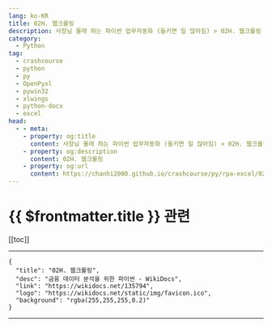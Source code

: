 ```yaml
---
lang: ko-KR
title: 02H. 웹크롤링 
description: 사장님 몰래 하는 파이썬 업무자동화 (들키면 일 많아짐) > 02H. 웹크롤링 
category:
  - Python
tag: 
  - crashcourse
  - python
  - py
  - OpenPyxl
  - pywin32
  - xlwings
  - python-docx
  - excel
head:
  - - meta:
    - property: og:title
      content: 사장님 몰래 하는 파이썬 업무자동화 (들키면 일 많아짐) > 02H. 웹크롤링 
    - property: og:description
      content: 02H. 웹크롤링 
    - property: og:url
      content: https://chanhi2000.github.io/crashcourse/py/rpa-excel/02h.html
---
```


# {{ $frontmatter.title }} 관련

[[toc]]

---

```component VPCard
{
  "title": "02H. 웹크롤링",
  "desc": "금융 데이터 분석을 위한 파이썬 - WikiDocs",
  "link": "https://wikidocs.net/135794",
  "logo": "https://wikidocs.net/static/img/favicon.ico",
  "background": "rgba(255,255,255,0.2)"
}
```

---

<TagLinks />